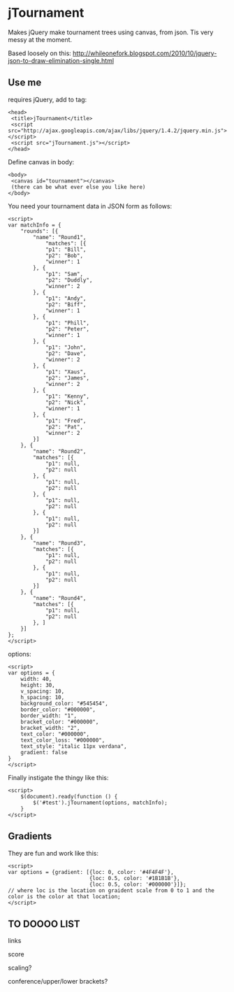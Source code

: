 jTournament
===========

Makes jQuery make tournament trees using canvas, from json. Tis very messy at the moment.

Based loosely on this: http://whileonefork.blogspot.com/2010/10/jquery-json-to-draw-elimination-single.html

Use me
------

requires jQuery, add to <head> tag:

    <head>
     <title>jTournament</title>
     <script src="http://ajax.googleapis.com/ajax/libs/jquery/1.4.2/jquery.min.js"></script> 
     <script src="jTournament.js"></script>
    </head>

Define canvas in body:

    <body>
     <canvas id="tournament"></canvas>
     (there can be what ever else you like here)
    </body>

You need your tournament data in JSON form as follows:

    <script>
    var matchInfo = {
        "rounds": [{
            "name": "Round1",
                "matches": [{
                "p1": "Bill",
                "p2": "Bob",
                "winner": 1
            }, {
                "p1": "Sam",
                "p2": "Duddly",
                "winner": 2
            }, {
                "p1": "Andy",
                "p2": "Biff",
                "winner": 1
            }, {
                "p1": "Phill",
                "p2": "Peter",
                "winner": 1
            }, {
                "p1": "John",
                "p2": "Dave",
                "winner": 2
            }, {
                "p1": "Xaus",
                "p2": "James",
                "winner": 2
            }, {
                "p1": "Kenny",
                "p2": "Nick",
                "winner": 1
            }, {
                "p1": "Fred",
                "p2": "Pat",
                "winner": 2
            }]
        }, {
            "name": "Round2",
            "matches": [{
                "p1": null,
                "p2": null
            }, {
                "p1": null,
                "p2": null
            }, {
                "p1": null,
                "p2": null
            }, {
                "p1": null,
                "p2": null
            }]
        }, {
            "name": "Round3",
            "matches": [{
                "p1": null,
                "p2": null
            }, {
                "p1": null,
                "p2": null
            }]
        }, {
            "name": "Round4",
            "matches": [{
                "p1": null,
                "p2": null
            }, ]
        }]
    };
    </script>

options:

    <script>
    var options = {
        width: 40,
        height: 30,
        v_spacing: 10,
        h_spacing: 10,
        background_color: "#545454",
        border_color: "#000000",
        border_width: "1",
        bracket_color: "#000000",
        bracket_width: "2",
        text_color: "#000000",
        text_color_loss: "#000000",
        text_style: "italic 11px verdana",
        gradient: false
    }
    </script>

Finally instigate the thingy like this:

    <script>
        $(document).ready(function () {
            $('#test').jTournament(options, matchInfo);
        }
    </script>

Gradients
---------

They are fun and work like this:

    <script>
    var options = {gradient: [{loc: 0, color: '#4F4F4F'},
                              {loc: 0.5, color: '#1B1B1B'},
                              {loc: 0.5, color: '#000000'}]};
    // where loc is the location on graident scale from 0 to 1 and the color is the color at that location;
    </script>

TO DOOOO LIST
-------------

links

score

scaling?

conference/upper/lower brackets?
